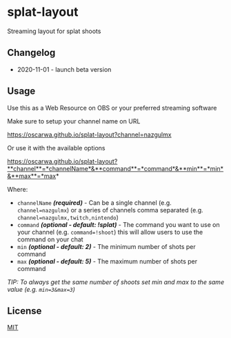 # splat-layout

Streaming layout for splat shoots

## Changelog

* 2020-11-01 - launch beta version

## Usage

Use this as a Web Resource on OBS or your preferred streaming software

Make sure to setup your channel name on URL

https://oscarwa.github.io/splat-layout?channel=nazgulmx

Or use it with the available options

https://oscarwa.github.io/splat-layout?**channel**=*channelName*&**command**=*command*&**min**=*min*&**max**=*max*

Where:
* `channelName` ***(required)*** - Can be a single channel (e.g. `channel=nazgulmx`) or a series of channels comma separated (e.g. `channel=nazgulmx,twitch,nintendo`) 
* `command` ***(optional - default: !splat)*** - The command you want to use on your channel (e.g. `command=!shoot`) this will allow users to use the command on your chat
* `min` ***(optional - default: 2)*** - The minimum number of shots per command 
* `max` ***(optional - default: 5)*** - The maximum number of shots per command 
  
*TIP: To always get the same number of shoots set min and max to the same value (e.g. `min=3&max=3`)*


## License
[MIT](https://choosealicense.com/licenses/mit/)